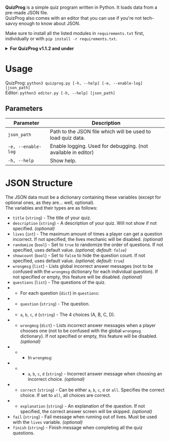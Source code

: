 **QuizProg** is a simple quiz program written in Python. It loads data from a pre-made JSON file.  
QuizProg also comes with an editor that you can use if you're not tech-savvy enough to know about JSON.

Make sure to install all the listed modules in `requirements.txt` first, individually or with `pip install -r requirements.txt`.

<details>
<summary><b>For QuizProg v1.1.2 and under</b></summary><br>
QuizProg v1.1.2 and under uses a module called <a href="https://www.wxpython.org/">wxPython</a> to display the Open and Save file dialog. As the newest version of wxPython, one of the required modules to run the editor, currently doesn't build on Python 3.10, you can use Python 3.9 or <a href="https://wxpython.org/Phoenix/snapshot-builds/wxPython-4.1.2a1.dev5434+7d45ee6a-cp310-cp310-win_amd64.whl">install a snapshot build for Python 3.10</a>. Then use <code>pip install &lt;wheel filename&gt;</code> to install.
</details>

# Usage
QuizProg: `python3 quizprog.py [-h, --help] [-e, --enable-log] [json_path]`  
Editor: `python3 editor.py [-h, --help] [json_path]`

## Parameters
| Parameter | Description |
|--|--|
| `json_path` | Path to the JSON file which will be used to load quiz data. |
| `-e, --enable-log` | Enable logging. Used for debugging. (not available in editor) |
| `-h, --help` | Show help. |

# JSON Structure
The JSON data must be a dictionary containing these variables (except for optional ones, as they are... well, optional).  
The variables and their types are as follows:
- `title` (`string`) - The title of your quiz.
- `description` (`string`) - A description of your quiz. Will not show if not specified. *(optional)*
- `lives` (`int`) - The maximum amount of times a player can get a question incorrect. If not specified, the lives mechanic will be disabled. *(optional)*
- `randomize` (`bool`) - Set to `true` to randomize the order of questions. If not specified, uses default value. *(optional; default: `false`)*
- `showcount` (`bool`) - Set to `false` to hide the question count. If not specified, uses default value. *(optional; default: `true`)*
- `wrongmsg` (`list`) - Lists global incorrect answer messages (not to be confused with the `wrongmsg` dictionary for each individual question). If not specified or empty, this feature will be disabled. *(optional)*
- `questions` (`list`) - The questions of the quiz.
- - For each question (`dict`) in `questions`:
- - `question` (`string`) - The question.
- - `a`, `b`, `c`, `d` (`string`) - The 4 choices (A, B, C, D).
- - `wrongmsg` (`dict`) - Lists incorrect answer messages when a player chooses one (not to be confused with the global `wrongmsg` dictionary). If not specified or empty, this feature will be disabled. *(optional)*
- - - In `wrongmsg`:
- - - `a`, `b`, `c`, `d` (`string`) - Incorrect answer message when choosing an incorrect choice. *(optional)*
- - `correct` (`string`) - Can be either `a`, `b`, `c`, `d` or `all`. Specifies the correct choice. If set to `all`, all choices are correct.
- - `explanation` (`string`) - An explanation of the question. If not specified, the correct answer screen will be skipped. *(optional)*
- `fail` (`string`) - Fail message when running out of lives. Must be used with the `lives` variable. *(optional)*
- `finish` (`string`) - Finish message when completing all the quiz questions.

